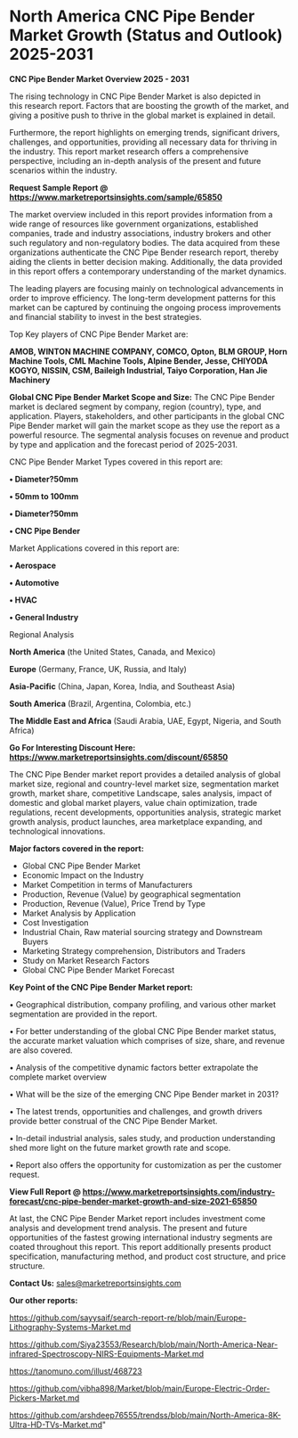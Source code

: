 # North America CNC Pipe Bender Market Growth (Status and Outlook) 2025-2031

<Strong> CNC Pipe Bender Market Overview 2025 - 2031</strong>

The rising technology in CNC Pipe Bender Market is also depicted in this research report. Factors that are boosting the growth of the market, and giving a positive push to thrive in the global market is explained in detail.

Furthermore, the report highlights on emerging trends, significant drivers, challenges, and opportunities, providing all necessary data for thriving in the industry. This report market research offers a comprehensive perspective, including an in-depth analysis of the present and future scenarios within the industry.

<strong>Request Sample Report @ <a href=https://www.marketreportsinsights.com/sample/65850>https://www.marketreportsinsights.com/sample/65850</a></strong>

The market overview included in this report provides information from a wide range of resources like government organizations, established companies, trade and industry associations, industry brokers and other such regulatory and non-regulatory bodies. The data acquired from these organizations authenticate the CNC Pipe Bender research report, thereby aiding the clients in better decision making. Additionally, the data provided in this report offers a contemporary understanding of the market dynamics.

The leading players are focusing mainly on technological advancements in order to improve efficiency. The long-term development patterns for this market can be captured by continuing the ongoing process improvements and financial stability to invest in the best strategies.

Top Key players of CNC Pipe Bender Market are:

<strong>AMOB, WINTON MACHINE COMPANY, COMCO, Opton, BLM GROUP, Horn Machine Tools, CML Machine Tools, Alpine Bender, Jesse, CHIYODA KOGYO, NISSIN, CSM, Baileigh Industrial, Taiyo Corporation, Han Jie Machinery</strong>

<strong><b>Global CNC Pipe Bender Market Scope and Size:</b></strong>
The CNC Pipe Bender market is declared segment by company, region (country), type, and application. Players, stakeholders, and other participants in the global CNC Pipe Bender market will gain the market scope as they use the report as a powerful resource. The segmental analysis focuses on revenue and product by type and application and the forecast period of 2025-2031.

CNC Pipe Bender Market Types covered in this report are:

<strong>• Diameter?50mm

• 50mm to 100mm

• Diameter?50mm

• CNC Pipe Bender</strong>

Market Applications covered in this report are:

<strong>• Aerospace

• Automotive

• HVAC

• General Industry</strong> 

Regional Analysis

<strong>North America</strong> (the United States, Canada, and Mexico)

<strong>Europe</strong> (Germany, France, UK, Russia, and Italy)

<strong>Asia-Pacific</strong> (China, Japan, Korea, India, and Southeast Asia)

<strong>South America</strong> (Brazil, Argentina, Colombia, etc.)

<strong>The Middle East and Africa</strong> (Saudi Arabia, UAE, Egypt, Nigeria, and South Africa)

<strong>Go For Interesting Discount Here: <a href=https://www.marketreportsinsights.com/discount/65850>https://www.marketreportsinsights.com/discount/65850</a></strong>

The CNC Pipe Bender market report provides a detailed analysis of global market size, regional and country-level market size, segmentation market growth, market share, competitive Landscape, sales analysis, impact of domestic and global market players, value chain optimization, trade regulations, recent developments, opportunities analysis, strategic market growth analysis, product launches, area marketplace expanding, and technological innovations.

<strong><b>Major factors covered in the report:</b></strong>
<ul>
  <li>Global CNC Pipe Bender Market </li>
  <li>Economic Impact on the Industry</li>
  <li>Market Competition in terms of Manufacturers</li>
  <li>Production, Revenue (Value) by geographical segmentation</li>
  <li>Production, Revenue (Value), Price Trend by Type</li>
  <li>Market Analysis by Application</li>
  <li>Cost Investigation</li>
  <li>Industrial Chain, Raw material sourcing strategy and Downstream Buyers</li>
  <li>Marketing Strategy comprehension, Distributors and Traders</li>
  <li>Study on Market Research Factors</li>
  <li>Global CNC Pipe Bender Market Forecast</li>
</ul>

<strong><b>Key Point of the CNC Pipe Bender Market report:</b></strong>

• Geographical distribution, company profiling, and various other market segmentation are provided in the report.

• For better understanding of the global CNC Pipe Bender market status, the accurate market valuation which comprises of size, share, and revenue are also covered.

• Analysis of the competitive dynamic factors better extrapolate the complete market overview

• What will be the size of the emerging CNC Pipe Bender market in 2031?

• The latest trends, opportunities and challenges, and growth drivers provide better construal of the CNC Pipe Bender Market.

• In-detail industrial analysis, sales study, and production understanding shed more light on the future market growth rate and scope.

• Report also offers the opportunity for customization as per the customer request.

<strong><b>View Full Report @ <a href=https://www.marketreportsinsights.com/industry-forecast/cnc-pipe-bender-market-growth-and-size-2021-65850>https://www.marketreportsinsights.com/industry-forecast/cnc-pipe-bender-market-growth-and-size-2021-65850</a></b></strong>


At last, the CNC Pipe Bender Market report includes investment come analysis and development trend analysis. The present and future opportunities of the fastest growing international industry segments are coated throughout this report. This report additionally presents product specification, manufacturing method, and product cost structure, and price structure.

<strong>Contact Us:</strong>
sales@marketreportsinsights.com

<strong>Our other reports:</strong>

<a href=https://github.com/sayysaif/search-report-re/blob/main/Europe-Lithography-Systems-Market.md>https://github.com/sayysaif/search-report-re/blob/main/Europe-Lithography-Systems-Market.md</a>

<a href=https://github.com/Siya23553/Research/blob/main/North-America-Near-infrared-Spectroscopy-NIRS-Equipments-Market.md>https://github.com/Siya23553/Research/blob/main/North-America-Near-infrared-Spectroscopy-NIRS-Equipments-Market.md</a>

<a href=https://tanomuno.com/illust/468723>https://tanomuno.com/illust/468723</a>

<a href=https://github.com/vibha898/Market/blob/main/Europe-Electric-Order-Pickers-Market.md>https://github.com/vibha898/Market/blob/main/Europe-Electric-Order-Pickers-Market.md</a>

<a href=https://github.com/arshdeep76555/trendss/blob/main/North-America-8K-Ultra-HD-TVs-Market.md>https://github.com/arshdeep76555/trendss/blob/main/North-America-8K-Ultra-HD-TVs-Market.md</a>"
